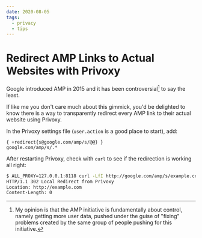 ```yaml
---
date: 2020-08-05
tags:
  - privacy
  - tips
---
```


# Redirect AMP Links to Actual Websites with Privoxy

Google introduced AMP in 2015 and it has been controversial[^1] to say the
least.

If like me you don't care much about this gimmick, you'd be delighted to know
there is a way to transparently redirect every AMP link to their
actual website using Privoxy.

In the Privoxy settings file (`user.action` is a good place to start), add:

```
{ +redirect{s@google.com/amp/s/@@} }
google.com/amp/s/.*
```

After restarting Privoxy, check with `curl` to see if the redirection is
working all right:

```sh
$ ALL_PROXY=127.0.0.1:8118 curl -LfI http://google.com/amp/s/example.com
HTTP/1.1 302 Local Redirect from Privoxy
Location: http://example.com
Content-Length: 0
```

[^1]: My opinion is that the AMP initiative is fundamentally about control,
namely getting more user data, pushed under the guise of "fixing" problems
created by the same group of people pushing for this initiative.
